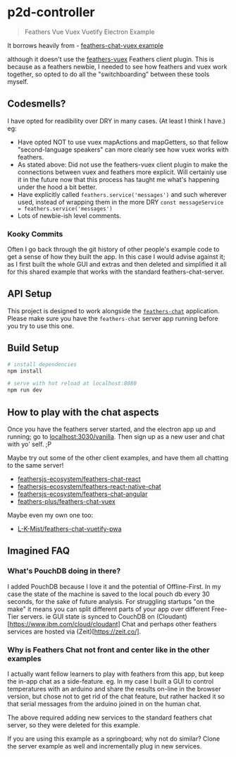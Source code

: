 # p2d-controller

> Feathers Vue Vuex Vuetify Electron Example

It borrows heavily from  - [feathers-chat-vuex example](https://github.com/feathers-plus/feathers-chat-vuex)

although it doesn't use the [feathers-vuex](https://github.com/feathersjs/feathers-vuex) Feathers client plugin. This is because as a feathers newbie, I needed to see how feathers and vuex work together, so opted to do all the "switchboarding" between these tools myself.

## Codesmells?

I have opted for readibility over DRY in many cases. (At least I think I have.)
eg: 
- Have opted NOT to use vuex mapActions and mapGetters, so that fellow "second-language speakers" can more clearly see how vuex works with feathers.
- As stated above: Did not use the feathers-vuex client plugin to make the connections between vuex and feathers more explicit. Will certainly use it in the future now that this process has taught me what's happening under the hood a bit better.
- Have explicitly called `feathers.service('messages')` and such wherever used, instead of wrapping them in the more DRY `const messageService = feathers.service('messages')`
- Lots of newbie-ish level comments.

### Kooky Commits

Often I go back through the git history of other people's example code to get a sense of how they built the app. In this case I would advise against it; as I first built the whole GUI and extras and then deleted and simplified it all for this shared example that works with the standard feathers-chat-server.

## API Setup

This project is designed to work alongside the [`feathers-chat`](https://github.com/feathersjs/feathers-chat) application.  Please make sure you have the `feathers-chat` server app running before you try to use this one.

## Build Setup

``` bash
# install dependencies
npm install

# serve with hot reload at localhost:8080
npm run dev

```
## How to play with the chat aspects

Once you have the feathers server started, and the electron app up and running; go to [localhost:3030/vanilla](http://localhost:3030/vanilla/). Then sign up as a new user and chat with yo' self. ;P

Maybe try out some of the other client examples, and have them all chatting to the same server!

- [feathersjs-ecosystem/feathers-chat-react](https://github.com/feathersjs-ecosystem/feathers-chat-react)
- [feathersjs-ecosystem/feathers-react-native-chat](https://github.com/feathersjs-ecosystem/feathers-react-native-chat)
- [feathersjs-ecosystem/feathers-chat-angular](https://github.com/feathersjs-ecosystem/feathers-chat-angular)
- [feathers-plus/feathers-chat-vuex](https://github.com/feathers-plus/feathers-chat-vuex)

Maybe even my own one too:
- [L-K-Mist/feathers-chat-vuetify-pwa](https://github.com/L-K-Mist/feathers-chat-vuetify-pwa)



## Imagined FAQ 

### What's PouchDB doing in there?

I added PouchDB because I love it and the potential of Offline-First.
In my case the state of the machine is saved to the local pouch db every 30 seconds, for the sake of future analysis. 
For struggling startups "on the make" it means you can split different parts of your app over different Free-Tier servers. ie GUI state is synced to CouchDB on (Cloudant)[https://www.ibm.com/cloud/cloudant] Chat and perhaps other feathers services are hosted via (Zeit)[https://zeit.co/]. 

### Why is Feathers Chat not front and center like in the other examples

I actually want fellow learners to play with feathers from this app, but keep the in-app chat as a side-feature.
eg. In my case I built a GUI to control temperatures with an arduino and share the results on-line in the browser version, but chose not to get rid of the chat feature, but rather hacked it so that serial messages from the arduino joined in on the human chat.

The above required adding new services to the standard feathers chat server, so they were deleted for this example.

If you are using this example as a springboard; why not do similar?  Clone the server example as well and incrementally plug in new services.